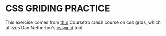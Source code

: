 # CSS GRIDING PRACTICE
This exercise comes from [this](https://www.youtube.com/embed/XbEqfYr9pIo) Coursetro crash course on css grids, which utilizes Dan Netherton's [cssgr.id](https://cssgr.id/) tool.
